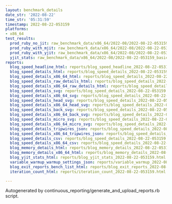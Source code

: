 ```yaml
---
layout: benchmark_details
date_str: '2022-08-22'
time_str: '05:31:59'
timestamp: 2022-08-22-053159
platforms:
- x86_64
test_results:
  prod_ruby_no_jit: raw_benchmark_data/x86_64/2022-08/2022-08-22-053159_basic_benchmark_prod_ruby_no_jit.json
  prod_ruby_with_mjit: raw_benchmark_data/x86_64/2022-08/2022-08-22-053159_basic_benchmark_prod_ruby_with_mjit.json
  prod_ruby_with_yjit: raw_benchmark_data/x86_64/2022-08/2022-08-22-053159_basic_benchmark_prod_ruby_with_yjit.json
  yjit_stats: raw_benchmark_data/x86_64/2022-08/2022-08-22-053159_basic_benchmark_yjit_stats.json
reports:
  blog_speed_headline_html: reports/blog_speed_headline_2022-08-22-053159.html
  blog_speed_details_html: reports/blog_speed_details_2022-08-22-053159.html
  blog_speed_details_x86_64_html: reports/blog_speed_details_2022-08-22-053159.x86_64.html
  blog_speed_details_raw_details_html: reports/blog_speed_details_2022-08-22-053159.raw_details.html
  blog_speed_details_x86_64_raw_details_html: reports/blog_speed_details_2022-08-22-053159.x86_64.raw_details.html
  blog_speed_details_svg: reports/blog_speed_details_2022-08-22-053159.svg
  blog_speed_details_x86_64_svg: reports/blog_speed_details_2022-08-22-053159.x86_64.svg
  blog_speed_details_head_svg: reports/blog_speed_details_2022-08-22-053159.head.svg
  blog_speed_details_x86_64_head_svg: reports/blog_speed_details_2022-08-22-053159.x86_64.head.svg
  blog_speed_details_back_svg: reports/blog_speed_details_2022-08-22-053159.back.svg
  blog_speed_details_x86_64_back_svg: reports/blog_speed_details_2022-08-22-053159.x86_64.back.svg
  blog_speed_details_micro_svg: reports/blog_speed_details_2022-08-22-053159.micro.svg
  blog_speed_details_x86_64_micro_svg: reports/blog_speed_details_2022-08-22-053159.x86_64.micro.svg
  blog_speed_details_tripwires_json: reports/blog_speed_details_2022-08-22-053159.tripwires.json
  blog_speed_details_x86_64_tripwires_json: reports/blog_speed_details_2022-08-22-053159.x86_64.tripwires.json
  blog_speed_details_csv: reports/blog_speed_details_2022-08-22-053159.csv
  blog_speed_details_x86_64_csv: reports/blog_speed_details_2022-08-22-053159.x86_64.csv
  blog_memory_details_html: reports/blog_memory_details_2022-08-22-053159.html
  blog_memory_details_x86_64_html: reports/blog_memory_details_2022-08-22-053159.x86_64.html
  blog_yjit_stats_html: reports/blog_yjit_stats_2022-08-22-053159.html
  variable_warmup_warmup_settings_json: reports/variable_warmup_2022-08-22-053159.warmup_settings.json
  blog_exit_reports_bench_list_html: reports/blog_exit_reports_2022-08-22-053159.bench_list.html
  iteration_count_html: reports/iteration_count_2022-08-22-053159.html

---
```

Autogenerated by continuous_reporting/generate_and_upload_reports.rb script.
